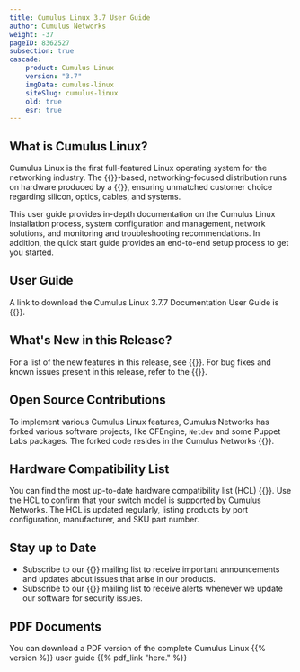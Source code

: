 ```yaml
---
title: Cumulus Linux 3.7 User Guide
author: Cumulus Networks
weight: -37
pageID: 8362527
subsection: true
cascade:
    product: Cumulus Linux
    version: "3.7"
    imgData: cumulus-linux
    siteSlug: cumulus-linux
    old: true
    esr: true
---
```


## What is Cumulus Linux?

Cumulus Linux is the first full-featured Linux operating system for the
networking industry. The
{{<exlink url="https://www.debian.org/releases/jessie/" text="Debian Jessie" >}}-based,
networking-focused distribution runs on hardware produced by a
{{<exlink url="https://cumulusnetworks.com/hcl/" text="broad partner ecosystem" >}}, ensuring
unmatched customer choice regarding silicon, optics, cables, and systems.

This user guide provides in-depth documentation on the Cumulus Linux
installation process, system configuration and management, network
solutions, and monitoring and troubleshooting recommendations. In
addition, the quick start guide provides an end-to-end setup process to
get you started.

## User Guide
A link to download the Cumulus Linux 3.7.7 Documentation User Guide is
{{<exlink url="https://drive.google.com/file/d/1EspnJCZXOa3QO2cRJV-qbPWMumKZBtKC/view?usp=sharing" text="here" >}}.

## What's New in this Release?

For a list of the new features in this release, see {{<link url="Whats-New" text="What's New">}}. For bug fixes and known issues present in this release, refer to the {{<link url="Cumulus-Linux-3.7-Release-Notes" text="Cumulus Linux 3.7 Release Notes">}}.

## Open Source Contributions

To implement various Cumulus Linux features, Cumulus Networks has forked various software projects, like CFEngine, `Netdev` and some Puppet Labs packages. The forked code resides in the Cumulus Networks {{<exlink url="https://github.com/CumulusNetworks" text="GitHub repository" >}}.

<!-- Cumulus Networks has also developed and released new applications as
open source. The list of open source projects is on the
{{<link title="Cumulus Linux 3.7 Open Source Packages" text="open source software" >}} page.-->

## Hardware Compatibility List

You can find the most up-to-date hardware compatibility list (HCL)
{{<exlink url="https://cumulusnetworks.com/hcl/" text="here" >}}. Use the HCL to confirm that
your switch model is supported by Cumulus Networks. The HCL is updated
regularly, listing products by port configuration, manufacturer, and SKU
part number.

## Stay up to Date

- Subscribe to our {{<exlink url="https://lists.cumulusnetworks.com/listinfo/cumulus-product-bulletin" text="product bulletin" >}} mailing list to receive important announcements and updates about issues that arise in our products.
- Subscribe to our {{<exlink url="https://lists.cumulusnetworks.com/listinfo/cumulus-security-announce" text="security announcement" >}} mailing list to receive alerts whenever we update our software for security issues.

## PDF Documents
You can download a PDF version of the complete Cumulus Linux {{% version %}} user guide {{% pdf_link "here." %}}